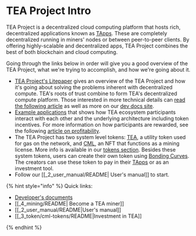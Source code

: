 # TEA Project Intro
TEA Project is a decentralized cloud computing platform that hosts rich, decentralized applications known as [TApps](_5_tapps/README.md). These are completely decentralized running in miners' nodes or between peer-to-peer clients. By offering highly-scalable and decentralized apps, TEA Project combines the best of both blockchain and cloud computing. 

Going through the links below in order will give you a good overview of the TEA Project, what we're trying to accomplish, and how we're going about it.

- [TEA Project's Litepaper](1_litepaper.md) gives an overview of the TEA Project and how it's going about solving the problems inherent with decentralized compute. TEA's roots of trust combine to form TEA's decentralized compute platform. Those interested in more technical details can [read the following article](4_tea-technical-details.md) as well as more on our [dev docs site](https://dev.teaproject.org). 
- [Example applications](2_example-tea-in-use.md) that shows how TEA ecosystem participants interact with each other and the underlying architecture including token incentives.  For more information on how participants are rewarded, see the following [article on profitability](7_profitability.md).
- The TEA Project has two system level tokens: [TEA](_3_token/tea-tokens/README.md), a utility token used for gas on the network, and [CML](_3_token/cml-tokens/README.md), an NFT that functions as a mining license. More info is available in our [tokens section](_3_token/README.md). Besides these system tokens, users can create their own token using [Bonding Curves](https://github.com/systems-explained/awesome-bonding). The creators can use these token to pay in their [TApps](_5_tapps/README.md) or as an investment tool. 
- Follow our [[_2_user_manual/README| User's manual]] to start.

{% hint style="info" %}
Quick links:
- [Developer's documents](https://dev.teaproject.org)
- [[_4_mining/README| Become a TEA miner]]
- [[_2_user_manual/README|User's manual]]
- [[_3_token/cml-tokens/README|Investment in TEA]]

{% endhint %}



